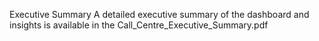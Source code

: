 Executive Summary
A detailed executive summary of the dashboard and insights is available in the Call_Centre_Executive_Summary.pdf

